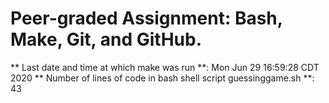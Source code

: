 # Peer-graded Assignment: Bash, Make, Git, and GitHub.
** Last date and time at which make was run **: Mon Jun 29 16:59:28 CDT 2020
** Number of lines of code in bash shell script guessinggame.sh **: 43
